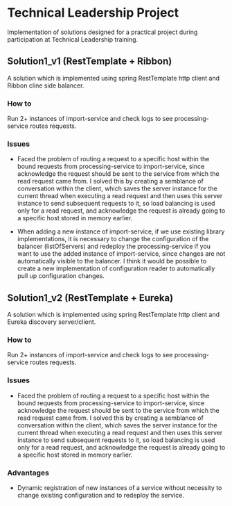 # Technical Leadership Project
Implementation of solutions designed for a practical project during participation at Technical Leadership training.

## Solution1_v1 (RestTemplate + Ribbon)
A solution which is implemented using spring RestTemplate http client and Ribbon cline side balancer.

### How to
Run 2+ instances of import-service and check logs to see processing-service routes requests.

### Issues
* Faced the problem of routing a request to a specific host within the bound requests from processing-service to import-service, since acknowledge the request should be sent to the service from which the read request came from.
  I solved this by creating a semblance of conversation within the client, which saves the server instance for the current thread when executing a read request and then uses this server instance to send subsequent requests to it,
  so load balancing is used only for a read request, and acknowledge the request is already going to a specific host stored in memory earlier.

* When adding a new instance of import-service, if we use existing library implementations, it is necessary to change the configuration of the balancer (listOfServers) and redeploy the processing-service if you want to use the added instance of import-service, since changes are not automatically visible to the balancer. I think it would be possible to create a new implementation of configuration reader to automatically pull up configuration changes.

## Solution1_v2 (RestTemplate + Eureka)
A solution which is implemented using spring RestTemplate http client and Eureka discovery server/client.

### How to
Run 2+ instances of import-service and check logs to see processing-service routes requests.

### Issues
* Faced the problem of routing a request to a specific host within the bound requests from processing-service to import-service, since acknowledge the request should be sent to the service from which the read request came from.
  I solved this by creating a semblance of conversation within the client, which saves the server instance for the current thread when executing a read request and then uses this server instance to send subsequent requests to it,
  so load balancing is used only for a read request, and acknowledge the request is already going to a specific host stored in memory earlier.
  
### Advantages
* Dynamic registration of new instances of a service without necessity to change existing configuration and to redeploy the service.

